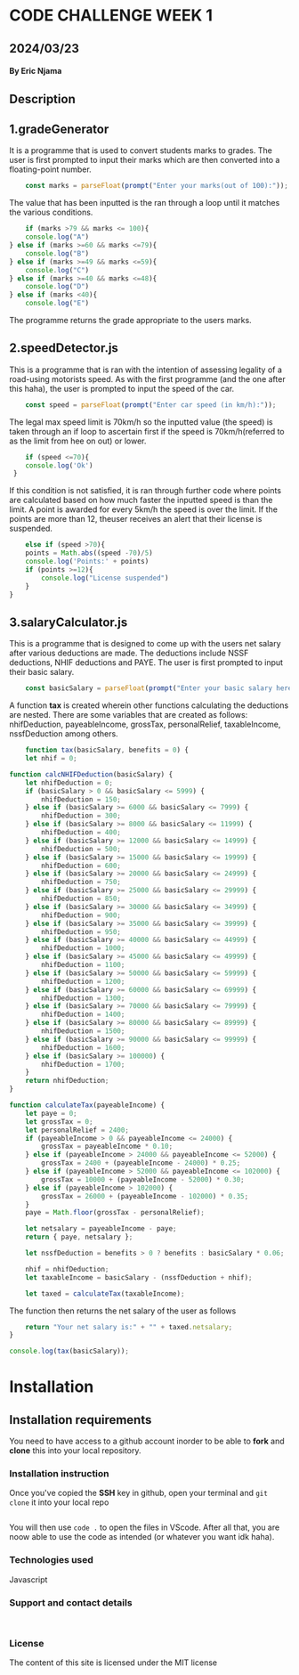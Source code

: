 # CODE CHALLENGE WEEK 1
## 2024/03/23
#### By Eric Njama
## Description
## 1.gradeGenerator
It is a programme that is used to convert students marks to grades. The user is first prompted to input their marks which are then converted into a floating-point number.
```js
    const marks = parseFloat(prompt("Enter your marks(out of 100):"));
```
The value that has been inputted is the ran through a loop until it matches the various conditions.
```js
    if (marks >79 && marks <= 100){
    console.log("A")
} else if (marks >=60 && marks <=79){
    console.log("B")
} else if (marks >=49 && marks <=59){
    console.log("C")
} else if (marks >=40 && marks <=48){
    console.log("D")
} else if (marks <40){
    console.log("E")
```
The programme returns the grade appropriate to the users marks.

## 2.speedDetector.js
This is a programme that is ran with the intention of assessing legality of a road-using motorists speed. As with the first programme (and the one after this haha), the user is prompted to input the speed of the car.
```js
    const speed = parseFloat(prompt("Enter car speed (in km/h):"));
```
The legal max speed limit is 70km/h so the inputted value (the speed) is taken through an if loop to ascertain first if the speed is 70km/h(referred to as the limit from hee on out) or lower.
```js
    if (speed <=70){
    console.log('Ok')
 } 
```
If this condition is not satisfied, it is ran through further code where points are calculated based on how much faster the inputted speed is than the limit. A point is awarded for every 5km/h the speed is over the limit. If the points are more than 12, theuser receives an alert that their license is suspended.
```js
    else if (speed >70){
    points = Math.abs((speed -70)/5)
    console.log('Points:' + points)
    if (points >=12){ 
        console.log("License suspended")
    }
}
``` 
## 3.salaryCalculator.js
This is a programme that is designed to come up with the users net salary after various deductions are made. The deductions include NSSF deductions, NHIF deductions and PAYE. 
The user is first prompted to input their basic salary.
```js
    const basicSalary = parseFloat(prompt("Enter your basic salary here: "));
```
A function **tax** is created wherein other functions calculating the deductions are nested. There are some variables that are created as follows: nhifDeduction, payeableIncome, grossTax, personalRelief, taxableIncome, nssfDeduction among others.
```js
    function tax(basicSalary, benefits = 0) {
    let nhif = 0;

function calcNHIFDeduction(basicSalary) {
    let nhifDeduction = 0;
    if (basicSalary > 0 && basicSalary <= 5999) {
        nhifDeduction = 150;
    } else if (basicSalary >= 6000 && basicSalary <= 7999) {
        nhifDeduction = 300;
    } else if (basicSalary >= 8000 && basicSalary <= 11999) {
        nhifDeduction = 400;
    } else if (basicSalary >= 12000 && basicSalary <= 14999) {
        nhifDeduction = 500;
    } else if (basicSalary >= 15000 && basicSalary <= 19999) {
        nhifDeduction = 600;
    } else if (basicSalary >= 20000 && basicSalary <= 24999) {
        nhifDeduction = 750;
    } else if (basicSalary >= 25000 && basicSalary <= 29999) {
        nhifDeduction = 850;
    } else if (basicSalary >= 30000 && basicSalary <= 34999) {
        nhifDeduction = 900;
    } else if (basicSalary >= 35000 && basicSalary <= 39999) {
        nhifDeduction = 950;
    } else if (basicSalary >= 40000 && basicSalary <= 44999) {
        nhifDeduction = 1000;
    } else if (basicSalary >= 45000 && basicSalary <= 49999) {
        nhifDeduction = 1100;
    } else if (basicSalary >= 50000 && basicSalary <= 59999) {
        nhifDeduction = 1200;
    } else if (basicSalary >= 60000 && basicSalary <= 69999) {
        nhifDeduction = 1300;
    } else if (basicSalary >= 70000 && basicSalary <= 79999) {
        nhifDeduction = 1400;
    } else if (basicSalary >= 80000 && basicSalary <= 89999) {
        nhifDeduction = 1500;
    } else if (basicSalary >= 90000 && basicSalary <= 99999) {
        nhifDeduction = 1600;
    } else if (basicSalary >= 100000) {
        nhifDeduction = 1700;
    }
    return nhifDeduction;
}

function calculateTax(payeableIncome) {
    let paye = 0;
    let grossTax = 0;
    let personalRelief = 2400;
    if (payeableIncome > 0 && payeableIncome <= 24000) {
        grossTax = payeableIncome * 0.10;
    } else if (payeableIncome > 24000 && payeableIncome <= 52000) {
        grossTax = 2400 + (payeableIncome - 24000) * 0.25;
    } else if (payeableIncome > 52000 && payeableIncome <= 102000) {
        grossTax = 10000 + (payeableIncome - 52000) * 0.30;
    } else if (payeableIncome > 102000) {
        grossTax = 26000 + (payeableIncome - 102000) * 0.35;
    }
    paye = Math.floor(grossTax - personalRelief);

    let netsalary = payeableIncome - paye;
    return { paye, netsalary };

    let nssfDeduction = benefits > 0 ? benefits : basicSalary * 0.06;

    nhif = nhifDeduction;
    let taxableIncome = basicSalary - (nssfDeduction + nhif);

    let taxed = calculateTax(taxableIncome);
```
The function then returns the net salary of the user as follows 
```js
    return "Your net salary is:" + "" + taxed.netsalary;
}

console.log(tax(basicSalary));
```

# Installation
## Installation requirements
You need to have access to a github account inorder to be able to **fork** and **clone** this into your local repository.
### Installation instruction
Once you've copied the **SSH** key in github, open your terminal and `git clone` it into your local repo
``` git clone https://github.com/EricNjama/code-challenge-wk-1
```
You will then use `code .` to open the files in VScode.
After all that, you are noow able to use the code as intended (or whatever you want idk haha).
### Technologies used 
Javascript
### Support and contact details
```github.com/EricNjama
```
```eric.njama@student.moringaschool.com
```
### License 
The content of this site is licensed under the MIT license

